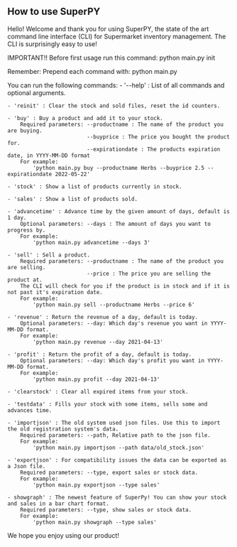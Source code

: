 ## How to use SuperPY

Hello! Welcome and thank you for using SuperPY, the state of the art command line interface (CLI) for
Supermarket inventory management. The CLI is surprisingly easy to use!

IMPORTANT!!
Before first usage run this command: python main.py init

Remember: Prepend each command with: python main.py

You can run the following commands:
    - '--help' : List of all commands and optional arguments.

    - 'reinit' : Clear the stock and sold files, reset the id counters.

    - 'buy' : Buy a product and add it to your stock. 
        Required parameters: --productname : The name of the product you are buying.
                             --buyprice : The price you bought the product for.
                             --expirationdate : The products expiration date, in YYYY-MM-DD format
        For example:
            'python main.py buy --productname Herbs --buyprice 2.5 --expirationdate 2022-05-22'

    - 'stock' : Show a list of products currently in stock.

    - 'sales' : Show a list of products sold.

    - 'advancetime' : Advance time by the given amount of days, default is 1 day.
        Optional parameters: --days : The amount of days you want to progress by.
        For example: 
            'python main.py advancetime --days 3'

    - 'sell' : Sell a product.
        Required parameters: --productname : The name of the product you are selling.
                             --price : The price you are selling the product at.
        The CLI will check for you if the product is in stock and if it is not past it's expiration date.
        For example:
            'python main.py sell --productname Herbs --price 6'
    
    - 'revenue' : Return the revenue of a day, default is today.
        Optional parameters: --day: Which day's revenue you want in YYYY-MM-DD format.
        For example:
            'python main.py revenue --day 2021-04-13'

    - 'profit' : Return the profit of a day, default is today.
        Optional parameters: --day: Which day's profit you want in YYYY-MM-DD format.
        For example:
            'python main.py profit --day 2021-04-13'

    - 'clearstock' : Clear all expired items from your stock.

    - 'testdata' : Fills your stock with some items, sells some and advances time.

    - 'importjson' : The old system used json files. Use this to import the old registration system's data.
        Required parameters: --path, Relative path to the json file.
        For example:
            'python main.py importjson --path data/old_stock.json'

    - 'exportjson' : For compatibility issues the data can be exported as a Json file.
        Required parameters: --type, export sales or stock data.
        For example:
            'python main.py exportjson --type sales'

    - showgraph' : The newest feature of SuperPy! You can show your stock and sales in a bar chart format.
        Required parameters: --type, show sales or stock data.
        For example:
            'python main.py showgraph --type sales'

We hope you enjoy using our product!